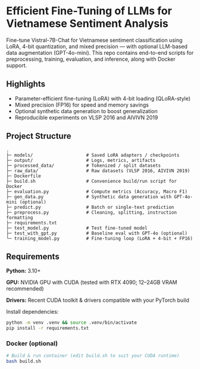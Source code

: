 # Efficient Fine-Tuning of LLMs for Vietnamese Sentiment Analysis

Fine-tune Vistral-7B-Chat for Vietnamese sentiment classification using LoRA, 4-bit quantization, and mixed precision — with optional LLM-based data augmentation (GPT-4o-mini). This repo contains end-to-end scripts for preprocessing, training, evaluation, and inference, along with Docker support.

## Highlights

- Parameter-efficient fine-tuning (LoRA) with 4-bit loading (QLoRA-style)
- Mixed precision (FP16) for speed and memory savings  
- Optional synthetic data generation to boost generalization
- Reproducible experiments on VLSP 2016 and AIVIVN 2019

## Project Structure

```
.
├─ models/                    # Saved LoRA adapters / checkpoints
├─ output/                    # Logs, metrics, artifacts
├─ processed_data/            # Tokenized / split datasets
├─ raw_data/                  # Raw datasets (VLSP 2016, AIVIVN 2019)
├─ Dockerfile
├─ build.sh                   # Convenience build/run script for Docker
├─ evaluation.py              # Compute metrics (Accuracy, Macro F1)
├─ gen_data.py                # Synthetic data generation with GPT-4o-mini (optional)
├─ predict.py                 # Batch or single-text prediction
├─ preprocess.py              # Cleaning, splitting, instruction formatting
├─ requirements.txt
├─ test_model.py              # Test fine-tuned model
├─ test_with_gpt.py           # Baseline eval with GPT-4o (optional)
└─ training_model.py          # Fine-tuning loop (LoRA + 4-bit + FP16)
```

## Requirements

**Python:** 3.10+

**GPU:** NVIDIA GPU with CUDA (tested with RTX 4090; 12–24GB VRAM recommended)

**Drivers:** Recent CUDA toolkit & drivers compatible with your PyTorch build

Install dependencies:

```bash
python -m venv .venv && source .venv/bin/activate
pip install -r requirements.txt
```

### Docker (optional)

```bash
# Build & run container (edit build.sh to suit your CUDA runtime)
bash build.sh
```

